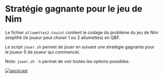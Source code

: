 # Stratégie gagnante pour le jeu de Nim

Le fichier `allumettes2.touist` contient le codage du problème du jeu de Nim
simplifié (le joueur peut choisir 1 ou 2 allumettes) en QBF.

Le script `jouer.sh` permet de jouer en suivant une stratégie gagnante pour le
joueur 0 (le joueur qui commence).

Note: `jouer.sh -h` permet de voir toutes les options possibles.


[![asciicast](https://asciinema.org/a/1t02vfdo8rsv4gicp6dtclqwy.png)](https://asciinema.org/a/1t02vfdo8rsv4gicp6dtclqwy)

